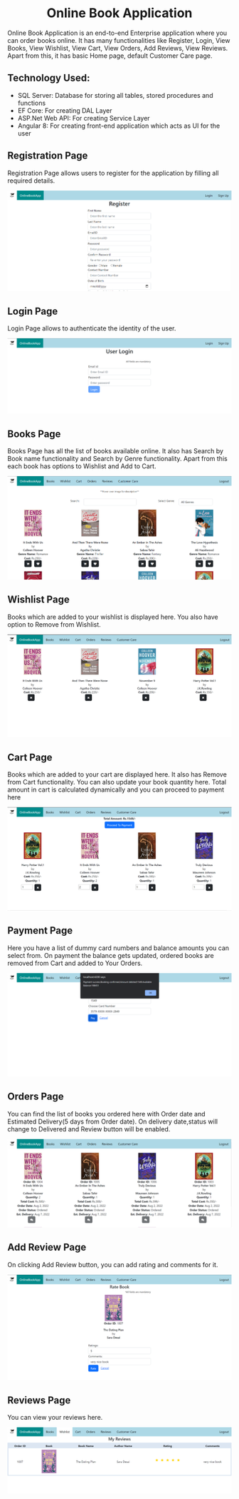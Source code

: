 <h1 align="center">Online Book Application </h1>


Online Book Application is an end-to-end Enterprise application where you can order books online. It has many functionalities like Register, Login, View Books, View Wishlist, View Cart, View Orders, Add Reviews, View Reviews. 
Apart from this, it has basic Home page, default Customer Care page.

## Technology Used:

- SQL Server: Database for storing all tables, stored procedures and functions
- EF Core: For creating DAL Layer
- ASP.Net Web API: For creating Service Layer
- Angular 8: For creating front-end application which acts as UI for the user

## Registration Page

Registration Page allows users to register for the application by filling all required details.

![Registration Page](/screenshots/Registration.png)

## Login Page

Login Page allows to authenticate the identity of the user.

![Login Page](/screenshots/Login.png)

## Books Page

Books Page has all the list of books available online. It also has Search by Book name functionality and Search by Genre functionality. Apart from this each book has options to Wishlist and Add to Cart.

![Books Page](/screenshots/Books.png)

## Wishlist Page

Books which are added to your wishlist is displayed here. You also have option to Remove from Wishlist.

![Wishlist Page](/screenshots/Wishlist.png)

## Cart Page

Books which are added to your cart are displayed here. It also has Remove from Cart functionality. You can also update your book quantity here. Total amount in cart is calculated dynamically and you can proceed to payment here

![Books Page](/screenshots/Cart.png)

## Payment Page

Here you have a list of dummy card numbers and balance amounts you can select from. On payment the balance gets updated, ordered books are removed from Cart and added to Your Orders.

![Books Page](/screenshots/Payment.png)

## Orders Page

You can find the list of books you ordered here with Order date and Estimated Delivery(5 days from Order date). On delivery date,status will change to Delivered and Review button will be enabled.

![Books Page](/screenshots/Orders.png)

## Add Review Page

On clicking Add Review button, you can add rating and comments for it.

![Books Page](/screenshots/AddReview.png)

## Reviews Page

You can view your reviews here.

![Books Page](/screenshots/Reviews.png)
